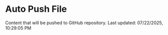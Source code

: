 # Auto Push File

Content that will be pushed to GitHub repository.
Last updated: 07/22/2025, 10:29:05 PM